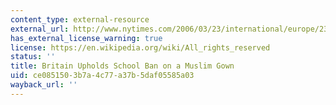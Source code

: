```yaml
---
content_type: external-resource
external_url: http://www.nytimes.com/2006/03/23/international/europe/23dress.html
has_external_license_warning: true
license: https://en.wikipedia.org/wiki/All_rights_reserved
status: ''
title: Britain Upholds School Ban on a Muslim Gown
uid: ce085150-3b7a-4c77-a37b-5daf05585a03
wayback_url: ''
---
```

